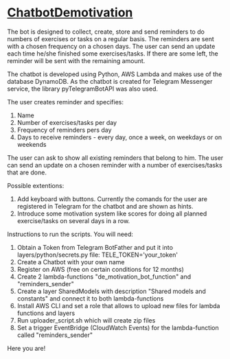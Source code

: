 # [ChatbotDemotivation](https://t.me/De_motivationBot)

The bot is designed to collect, create, store and send reminders to do numbers of exercises or tasks on a regular basis. 
The reminders are sent with a chosen frequency on a chosen days. 
The user can send an update each time he/she finished some exercises/tasks. If there are some left, the reminder will be sent with the remaining amount.

The chatbot is developed using Python, AWS Lambda and makes use of the database DynamoDB. As the chatbot is created for Telegram Messenger service, the library pyTelegramBotAPI was also used.

The user creates reminder and specifies:
1. Name
1. Number of exercises/tasks per day
1. Frequency of reminders pers day
1. Days to receive reminders - every day, once a week, on weekdays or on weekends

The user can ask to show all existing reminders that belong to him.
The user can send an update on a chosen reminder with a number of exercises/tasks that are done.

Possible extentions:
1. Add keyboard with buttons. Currently the comands for the user are registered in Telegram for the chatbot and are shown as hints.
1. Introduce some motivation system like scores for doing all planned exercise/tasks on several days in a row.

Instructions to run the scripts. You will need:
1. Obtain a Token from Telegram BotFather and put it into layers/python/secrets.py file: 
  TELE_TOKEN='your_token'
1. Create a Chatbot with your own name
1. Register on AWS (free on certain conditions for 12 months)
1. Create 2 lambda-functions "de_motivation_bot_function" and "reminders_sender"
1. Create a layer SharedModels with description "Shared models and constants" and connect it to both lambda-functions
1. Install AWS CLI and set a role that allows to upload new files for lambda functions and layers
1. Run uploader_script.sh which will create zip files 
1. Set a trigger EventBridge (CloudWatch Events) for the lambda-function called "reminders_sender"

Here you are!

